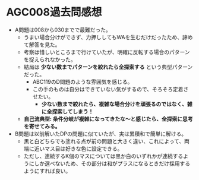 # AGC008過去問感想

- A問題は008から030までで最難だった。
  - うまい場合分けができず、力押ししてもWAを生むだけだったため、諦めて解答を見た。
  - 考察は惜しいところまで行けていたが、明確に反転する場合のパターンを捉えられなかった。
  - 結局は **少ない数までパターンを絞れたら全探索する** という典型パターンだった。
    - ABC119のD問題のような雰囲気を感じる。
    - この手のものは自分はできていない気がするので、そろそろ定着させたい。
      - **少ない数まで絞れたら、複雑な場合分けを頑張るのではなく、雑に全探索してしまう！**
  - **自己流典型: 条件分岐が複雑になってきたな〜と感じたら、全探索に思考を寄せてみる。**
- B問題は以前解いたDPの問題に似ていたが、実は累積和で簡単に解ける。
  - 黒と白どちらでも塗れる点が前の問題と大きく違い、これによって、両端に近いマス目は好きな色に設定できる。
  - ただし、連続するK個のマスについては黒か白のいずれかが連続するようにしか選べないため、その部分は和がプラスになるときだけ採用するようにすれば良い。
